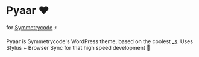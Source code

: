 # Pyaar ❤
for [Symmetrycode](http://symmetrycode.com/) ⚡

Pyaar is Symmetrycode's WordPress theme, based on the coolest [_s](http://underscores.me). Uses Stylus + Browser Sync for that high speed development 💨

